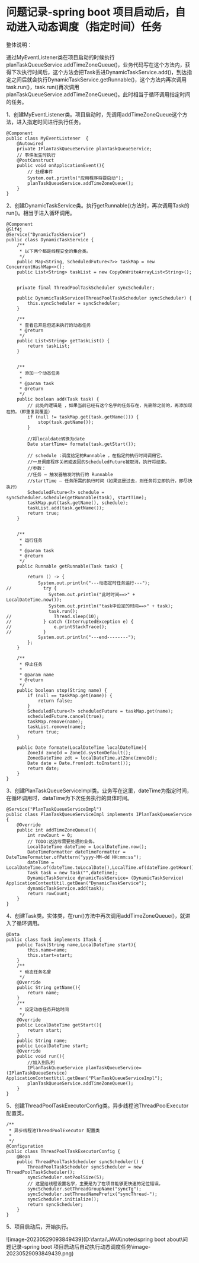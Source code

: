 # 问题记录-spring boot 项目启动后，自动进入动态调度（指定时间）任务

整体说明：

通过MyEventListener类在项目启动的时候执行planTaskQueueService.addTimeZoneQueue()，业务代码写在这个方法内，获得下次执行时间后，这个方法会把Task丢进DynamicTaskService.add()，到达指定之间后就会执行DynamicTaskService.getRunnable()，这个方法内再次调用task.run()，task.run()再次调用planTaskQueueService.addTimeZoneQueue()。此时相当于循环调用指定时间的任务。

1、创建MyEventListener类。项目启动时，先调用addTimeZoneQueue这个方法，进入指定时间进行执行任务。

```
@Component
public class MyEventListener  {
    @Autowired
    private IPlanTaskQueueService planTaskQueueService;
    // 事件发生时执行
    @PostConstruct
    public void onApplicationEvent(){
        // 处理事件
        System.out.println("应用程序将要启动");
        planTaskQueueService.addTimeZoneQueue();
    }
}
```

2、创建DynamicTaskService类。执行getRunnable()方法时，再次调用Task的run()。相当于进入循环调用。

```
@Component
@Slf4j
@Service("DynamicTaskService")
public class DynamicTaskService {
    /**
     * 以下两个都是线程安全的集合类。
     */
    public Map<String, ScheduledFuture<?>> taskMap = new ConcurrentHashMap<>();
    public List<String> taskList = new CopyOnWriteArrayList<String>();


    private final ThreadPoolTaskScheduler syncScheduler;

    public DynamicTaskService(ThreadPoolTaskScheduler syncScheduler) {
        this.syncScheduler = syncScheduler;
    }

    /**
     * 查看已开启但还未执行的动态任务
     * @return
     */
    public List<String> getTaskList() {
        return taskList;
    }


    /**
     * 添加一个动态任务
     *
     * @param task
     * @return
     */
    public boolean add(Task task) {
        // 此处的逻辑是 ，如果当前已经有这个名字的任务存在，先删除之前的，再添加现在的。（即重复就覆盖）
        if (null != taskMap.get(task.getName())) {
            stop(task.getName());
        }

        //将localdate转换为date
        Date startTime= formate(task.getStart());

        // schedule :调度给定的Runnable ，在指定的执行时间调用它。
        //一旦调度程序关闭或返回的ScheduledFuture被取消，执行将结束。
        //参数：
        //任务 – 触发器触发时执行的 Runnable
        //startTime – 任务所需的执行时间（如果这是过去，则任务将立即执行，即尽快执行）
        ScheduledFuture<?> schedule = syncScheduler.schedule(getRunnable(task), startTime);
        taskMap.put(task.getName(), schedule);
        taskList.add(task.getName());
        return true;
    }


    /**
     * 运行任务
     *
     * @param task
     * @return
     */
    public Runnable getRunnable(Task task) {

        return () -> {
            System.out.println("---动态定时任务运行---");
//            try {
                System.out.println("此时时间==>" + LocalDateTime.now());
                System.out.println("task中设定的时间==>" + task);
                task.run();
//                Thread.sleep(10);
//            } catch (InterruptedException e) {
//                e.printStackTrace();
//            }
            System.out.println("---end--------");
        };
    }

    /**
     * 停止任务
     *
     * @param name
     * @return
     */
    public boolean stop(String name) {
        if (null == taskMap.get(name)) {
            return false;
        }
        ScheduledFuture<?> scheduledFuture = taskMap.get(name);
        scheduledFuture.cancel(true);
        taskMap.remove(name);
        taskList.remove(name);
        return true;
    }

    public Date formate(LocalDateTime localDateTime){
        ZoneId zoneId = ZoneId.systemDefault();
        ZonedDateTime zdt = localDateTime.atZone(zoneId);
        Date date = Date.from(zdt.toInstant());
        return date;
    }
}
```

3、创建PlanTaskQueueServiceImpl类。业务写在这里，dateTime为指定时间，在循环调用时，dataTime为下次任务执行的具体时间。

```
@Service("PlanTaskQueueServiceImpl")
public class PlanTaskQueueServiceImpl implements IPlanTaskQueueService {
	@Override
    public int addTimeZoneQueue(){
        int rowCount = 0;
        // TODO:这边写需要处理的业务。
        LocalDateTime dateTime = LocalDateTime.now();
        DateTimeFormatter dateTimeFormatter = DateTimeFormatter.ofPattern("yyyy-MM-dd HH:mm:ss");
        dateTime =  LocalDateTime.of(dateTime.toLocalDate(),LocalTime.of(dateTime.getHour(),dateTime.getMinute()+1,0));
        Task task = new Task("",dateTime);
        DynamicTaskService dynamicTaskService= (DynamicTaskService) ApplicationContextUtil.getBean("DynamicTaskService");
        dynamicTaskService.add(task);
        return rowCount;
    }
}
```

4、创建Task类。实体类，在run()方法中再次调用addTimeZoneQueue()，就进入了循环调用。

```
@Data
public class Task implements ITask {
    public Task(String name,LocalDateTime start){
        this.name=name;
        this.start=start;
    }
    /**
     * 动态任务名曾
     */
    @Override
    public String getName(){
        return name;
    }
    /**
     * 设定动态任务开始时间
     */
    @Override
    public LocalDateTime getStart(){
        return start;
    }
    public String name;
    public LocalDateTime start;
    @Override
    public void run(){
        //加入到队列
        IPlanTaskQueueService planTaskQueueService= (IPlanTaskQueueService) ApplicationContextUtil.getBean("PlanTaskQueueServiceImpl");
        planTaskQueueService.addTimeZoneQueue();
    }
}
```

5、创建ThreadPoolTaskExecutorConfig类。异步线程池ThreadPoolExecutor 配置类。

```
/**
 * 异步线程池ThreadPoolExecutor 配置类
 *
 */
@Configuration
public class ThreadPoolTaskExecutorConfig {
    @Bean
    public ThreadPoolTaskScheduler syncScheduler() {
        ThreadPoolTaskScheduler syncScheduler = new ThreadPoolTaskScheduler();
        syncScheduler.setPoolSize(5);
        // 这里给线程设置名字，主要是为了在项目能够更快速的定位错误。
        syncScheduler.setThreadGroupName("syncTg");
        syncScheduler.setThreadNamePrefix("syncThread-");
        syncScheduler.initialize();
        return syncScheduler;
    }
}
```

5、项目启动后，开始执行。

![image-20230529093849439](D:\fantai\JAVA\notes\spring boot about\问题记录-spring boot 项目启动后自动执行动态调度任务\image-20230529093849439.png)